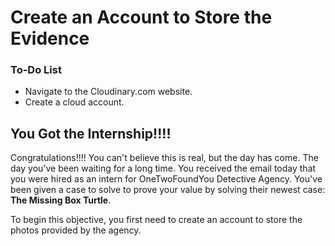 # Create an Account to Store the Evidence

<div class="aside">
<h3>To-Do List</h3>
<ul>
  <li>Navigate to the Cloudinary.com website.</li>
  <li>Create a cloud account.</li>
</ul>
</div>


## You Got the Internship!!!!

Congratulations!!!! You can't believe this is real, but the day has come. The day you've been waiting for a long time. You received the email today that you were hired as an intern for OneTwoFoundYou Detective Agency. You've been given a case to solve to prove your value by solving their newest case: <strong>The Missing Box Turtle</strong>. 

To begin this objective, you first need to create an account to store the photos provided by the agency.





